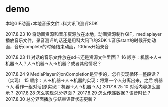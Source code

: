 # demo
本地GIF动画+本地音乐文件+科大讯飞测评SDK

2017.8.23 10
将动画资源和音乐资源放在本地，动画资源制作GIF，mediaplayer播放音乐文件，录音测评的话还是用科大讯飞的SDK
1.音乐start的时候开始动画，音乐complete的时候结束动画，100ms开始录音

2017.8.23 11	对话的音乐文件放在sd卡还是资源文件里面？
	  16	顺序：机器→人→机器→人？人→机器→人→机器？或者其他情况？

2017.8.24  9	MediaPlayer的onCompletion是异步的，怎样实现循环一整段话？（实现）
	  15	顺序：人→机器→人→机器的实现：将第一个人分离出来，之后 机器→人 看作一组对话(原实现：机器→人→机器→人)
2017.8.25 10	对话内容怎么显示？
2017.8.28 	怎么实现总分界面？
2017.8.29	怎么传递数据？语音时长？
2017.8.30	总分界面播放与结束语音状态更新？
